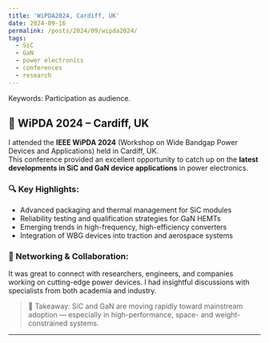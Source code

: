 ```yaml
---
title: 'WiPDA2024, Cardiff, UK'
date: 2024-09-16
permalink: /posts/2024/09/wipda2024/
tags:
  - SiC
  - GaN
  - power electronics
  - conferences
  - research
---
```


Keywords: Participation as audience.

## 📝 WiPDA 2024 – Cardiff, UK

I attended the **IEEE WiPDA 2024** (Workshop on Wide Bandgap Power Devices and Applications) held in Cardiff, UK.  
This conference provided an excellent opportunity to catch up on the **latest developments in SiC and GaN device applications** in power electronics.

### 🔍 Key Highlights:
- Advanced packaging and thermal management for SiC modules
- Reliability testing and qualification strategies for GaN HEMTs
- Emerging trends in high-frequency, high-efficiency converters
- Integration of WBG devices into traction and aerospace systems

### 🤝 Networking & Collaboration:
It was great to connect with researchers, engineers, and companies working on cutting-edge power devices. I had insightful discussions with specialists from both academia and industry.

> 🧠 Takeaway: SiC and GaN are moving rapidly toward mainstream adoption — especially in high-performance, space- and weight-constrained systems.

---


